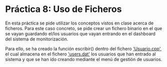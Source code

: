 ﻿# Práctica 8: Uso de Ficheros

En esta práctica se pide utilizar los conceptos vistos en clase acerca de ficheros. Para este caso concreto, se pide crear un fichero binario en el que se vayan guardando el/los usuarios que vayan entrando en el dashboard del sistema de monitorización.

Para ello, se ha creado la función escribir() dentro del fichero ['Usuario.cpp'](https://github.com/aleon2020/DS_2022-2023/blob/main/Pr%C3%A1cticas/Pr%C3%A1ctica%208%3A%20Uso%20de%20ficheros/src/Usuario.cpp), el cual almacena en el fichero ['users.dat'](https://github.com/aleon2020/DS_2022-2023/blob/main/Pr%C3%A1cticas/Pr%C3%A1ctica%208%3A%20Uso%20de%20ficheros/src/users.dat) los usuarios que han entrado al sistema y que se han ido creando mediante el menú de gestión de usuarios.
